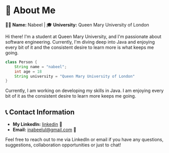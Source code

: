 # 📍 About Me

👨‍🎓 **Name:** Nabeel | 🎓 **University:** Queen Mary University of London

Hi there! I'm a student at Queen Mary University, and I'm passionate about software engineering. Currently, I'm diving deep into Java and enjoying every bit of it and the consistent desire to learn more is what keeps me going.

```java
class Person {
    String name = "nabeel";
    int age = 18
    String university = "Queen Mary University of London"
}
```

Currently, I am working on developing my skills in Java. I am enjoying every bit of it as the consistent desire to learn more keeps me going.

## 📞 Contact Information

- **My LinkedIn:** [linkedin](https://www.linkedin.com/feed/?trk=404_page) 🔗
- **Email:** inabeelul@gmail.com 📧

Feel free to reach out to me via LinkedIn or email if you have any questions, suggestions, collaboration opportunities or just to chat!

